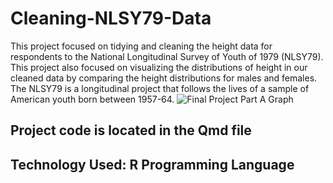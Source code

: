 # Cleaning-NLSY79-Data
This project focused on tidying and cleaning the height data for respondents to the National Longitudinal Survey of Youth of 1979 (NLSY79). This project also focused on visualizing the distributions of height in our cleaned data by comparing the height distributions for males and females. The NLSY79 is a longitudinal project that follows the lives of a sample of American youth born between 1957-64.
![Final Project Part A Graph](https://github.com/user-attachments/assets/e35a2671-4973-40a5-acb6-eac57ea4cf05)
## Project code is located in the Qmd file
## Technology Used: R Programming Language
